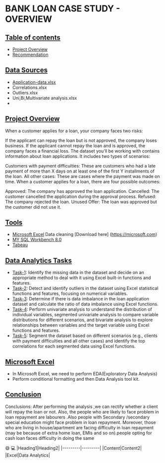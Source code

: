 # BANK LOAN CASE STUDY - OVERVIEW

## [Table of contents](Table-of-contents)
- [Project Overview](Project-Overview)
- [Recommendation](Recommendation)

## [Data Sources](Data-Sources)
- [Application-data.xlsx](Application-data.xlsx)
- Correlations.xlsx
- Outliers.xlsx
- Uni,Bi,Multivariate analysis.xlsx
- 
## [Project Overview](Project-Overview)
When a customer applies for a loan, your company faces two risks:

If the applicant can repay the loan but is not approved, the company loses business.
If the applicant cannot repay the loan and is approved, the company faces a financial loss.
The dataset you'll be working with contains information about loan applications. It includes two types of scenarios:

Customers with payment difficulties: These are customers who had a late payment of more than X days on at least one of the first Y installments of the loan.
All other cases: These are cases where the payment was made on time.
When a customer applies for a loan, there are four possible outcomes:

Approved: The company has approved the loan application.
Cancelled: The customer cancelled the application during the approval process.
Refused: The company rejected the loan.
Unused Offer: The loan was approved but the customer did not use it.

## [Tools](Tools)
- [Microsoft Excel](Microsoft-Excel) Data cleaning
    [Download here] (https://microsoft.com)
- [MY SQL Workbench 8.0](MYSQL-Workbench8.0)
- [Tabeau](Tableau)

## [Data Analytics Tasks](Data-Analytics-Tasks)
- [Task-1](Task-1): Identify the missing data in the dataset and decide on an appropriate method to deal with it using Excel built-in functions and features.
- [Task-2](Task-2): Detect and identify outliers in the dataset using Excel statistical functions and features, focusing on numerical variables.
- [Task-3](Task-3): Determine if there is data imbalance in the loan application dataset and calculate the ratio of data imbalance using Excel functions.
- [Task-4](Task-4): Perform univariate analysis to understand the distribution of individual variables, segmented univariate analysis to compare variable distributions for different scenarios, and bivariate analysis to explore relationships between variables and the target variable using Excel functions and features.
- [Task-5](Task-5): Segment the dataset based on different scenarios (e.g., clients with payment difficulties and all other cases) and identify the top correlations for each segmented data using Excel functions.
  
## [Microsoft Excel](Microsoft-Excel)
- In Microsoft Excel, we need to perform EDA(Exploratory Data Analysis)
- Perform conditional formatting and then Data Analysis tool kit.

## [Conclusion](Conclusion)
Conclusions: After performing the analysis ,we can rectify whether a client will repay the loan or not. Also, the people who are likely to face problem in loan repayment are labourers .Also people with Secondary /secondary special education might face problem in loan repayment. Moreover, those who are living in house/apartment are facing difficulty in loan repayment (may be because of extra home loan, EMIs and so on).people opting for cash loan faces difficulty in doing the same


😄
💻
|Heading1|Heading2|
|---------|---------|
|Content|Content2|
|Excel|Data Analytics|
